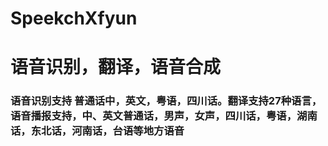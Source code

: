 # SpeekchXfyun
语音识别，翻译，语音合成
=====================================================================================
### 语音识别支持 普通话中，英文，粤语，四川话。翻译支持27种语言，语音播报支持，中、英文普通话，男声，女声，四川话，粤语，湖南话，东北话，河南话，台语等地方语音
